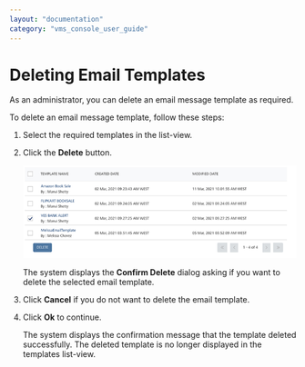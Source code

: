 ```yaml
---
layout: "documentation"
category: "vms_console_user_guide"
---
```

                           


Deleting Email Templates
========================

As an administrator, you can delete an email message template as required.

To delete an email message template, follow these steps:

1.  Select the required templates in the list-view.
2.  Click the **Delete** button.
    
    ![](../Resources/Images/Settings/Templates/emiltemplate/deleteemailtemplate_579x116.png)
    
    The system displays the **Confirm Delete** dialog asking if you want to delete the selected email template.
    
3.  Click **Cancel** if you do not want to delete the email template.
4.  Click **Ok** to continue.
    
    The system displays the confirmation message that the template deleted successfully. The deleted template is no longer displayed in the templates list-view.
